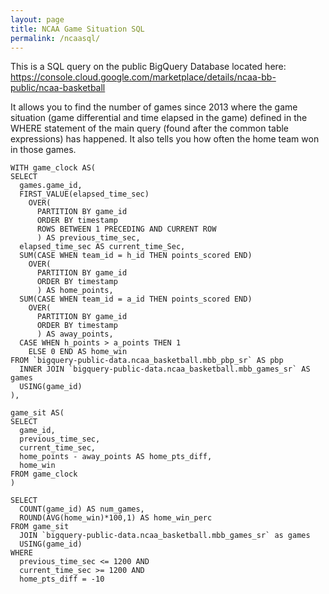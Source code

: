 ```yaml
---
layout: page
title: NCAA Game Situation SQL
permalink: /ncaasql/
---
```

This is a SQL query on the public BigQuery Database located here:
https://console.cloud.google.com/marketplace/details/ncaa-bb-public/ncaa-basketball

It allows you to find the number of games since 2013 where the game situation (game differential and time elapsed in the game) defined in the WHERE statement of the main query (found after the common table expressions) has happened. It also tells you how often the home team won in those games.

```
WITH game_clock AS(
SELECT
  games.game_id,
  FIRST_VALUE(elapsed_time_sec)
    OVER(
      PARTITION BY game_id
      ORDER BY timestamp
      ROWS BETWEEN 1 PRECEDING AND CURRENT ROW
      ) AS previous_time_sec,
  elapsed_time_sec AS current_time_Sec,
  SUM(CASE WHEN team_id = h_id THEN points_scored END)
    OVER(
      PARTITION BY game_id
      ORDER BY timestamp
      ) AS home_points,
  SUM(CASE WHEN team_id = a_id THEN points_scored END)
    OVER(
      PARTITION BY game_id
      ORDER BY timestamp
      ) AS away_points,
  CASE WHEN h_points > a_points THEN 1
    ELSE 0 END AS home_win
FROM `bigquery-public-data.ncaa_basketball.mbb_pbp_sr` AS pbp
  INNER JOIN `bigquery-public-data.ncaa_basketball.mbb_games_sr` AS games
  USING(game_id)
),

game_sit AS(
SELECT
  game_id,
  previous_time_sec,
  current_time_sec,
  home_points - away_points AS home_pts_diff,
  home_win
FROM game_clock
)

SELECT
  COUNT(game_id) AS num_games,
  ROUND(AVG(home_win)*100,1) AS home_win_perc
FROM game_sit
  JOIN `bigquery-public-data.ncaa_basketball.mbb_games_sr` as games
  USING(game_id)
WHERE
  previous_time_sec <= 1200 AND
  current_time_sec >= 1200 AND
  home_pts_diff = -10
```
